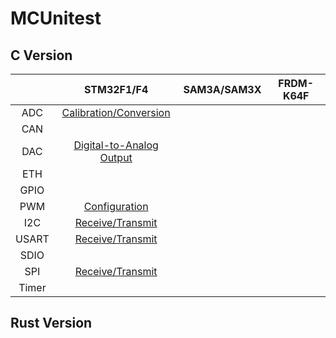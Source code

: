 # MCUnitest

## C Version

|       |                    STM32F1/F4                    | SAM3A/SAM3X | FRDM-K64F |
| :---: | :----------------------------------------------: | :---------: | :-------: |
|  ADC  |  [Calibration/Conversion](STM32F103RB/ADC/Cube)  |             |           |
|  CAN  |                                                  |             |           |
|  DAC  | [Digital-to-Analog Output](STM32F429ZI/DAC/Cube) |             |           |
|  ETH  |                                                  |             |           |
| GPIO  |                                                  |             |           |
|  PWM  |      [Configuration](STM32F103RB/PWM/Cube)       |             |           |
|  I2C  |     [Receive/Transmit](STM32F103RB/I2C/Cube)     |             |           |
| USART |    [Receive/Transmit](STM32F103RB/USART/Cube)    |             |           |
| SDIO  |                                                  |             |           |
|  SPI  |     [Receive/Transmit](STM32F103RB/SPI/Cube)     |             |           |
| Timer |                                                  |             |           |

## Rust Version
